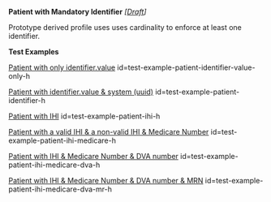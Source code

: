 **Patient with Mandatory Identifier** *[[Draft](http://hl7.org/fhir/r4/valueset-publication-status.html)]*

Prototype derived profile uses uses cardinality to enforce at least one identifier.

**Test Examples**

[Patient with only identifier.value](Patient-test-example-patient-identifier-value-only-h.html) id=test-example-patient-identifier-value-only-h

[Patient with identifier.value & system (uuid)](Patient-test-example-patient-identifier-h.html) id=test-example-patient-identifier-h

[Patient with IHI](Patient-test-example-patient-ihi-h.html) id=test-example-patient-ihi-h

[Patient with a valid IHI & a non-valid IHI & Medicare Number](Patient-test-example-patient-ihi-medicare-h.html) id=test-example-patient-ihi-medicare-h

[Patient with IHI & Medicare Number & DVA number](Patient-test-example-patient-ihi-medicare-dva-h.html) id=test-example-patient-ihi-medicare-dva-h

[Patient with IHI & Medicare Number & DVA number & MRN](Patient-test-example-patient-ihi-medicare-dva-mr-h.html) id=test-example-patient-ihi-medicare-dva-mr-h